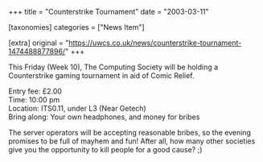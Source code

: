 +++
title = "Counterstrike Tournament"
date = "2003-03-11"

[taxonomies]
categories = ["News Item"]

[extra]
original = "https://uwcs.co.uk/news/counterstrike-tournament-1474488877896/"
+++

This Friday (Week 10), The Computing Society will be holding a Counterstrike gaming tournament in aid of Comic Relief.

Entry fee: £2.00  
Time: 10:00 pm  
Location: ITS0.11, under L3 (Near Getech)  
Bring along: Your own headphones, and money for bribes

The server operators will be accepting reasonable bribes, so the evening promises to be full of mayhem and fun\! After all, how many other societies give you the opportunity to kill people for a good cause? ;)

